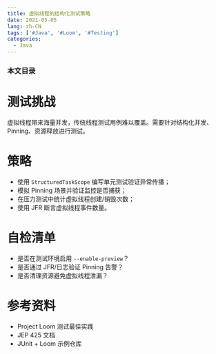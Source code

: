 ```yaml
---
title: 虚拟线程的结构化测试策略
date: 2021-05-05
lang: zh-CN
tags: ['#Java', '#Loom', '#Testing']
categories:
  - Java
---
```


### 本文目录
<!-- toc -->

# 测试挑战
虚拟线程带来海量并发，传统线程测试用例难以覆盖。需要针对结构化并发、Pinning、资源释放进行测试。

# 策略
- 使用 `StructuredTaskScope` 编写单元测试验证异常传播；
- 模拟 Pinning 场景并验证监控是否捕获；
- 在压力测试中统计虚拟线程创建/销毁次数；
- 使用 JFR 断言虚拟线程事件数量。

# 自检清单
- 是否在测试环境启用 `--enable-preview`？
- 是否通过 JFR/日志验证 Pinning 告警？
- 是否清理资源避免虚拟线程泄漏？

# 参考资料
- Project Loom 测试最佳实践
- JEP 425 文档
- JUnit + Loom 示例仓库
